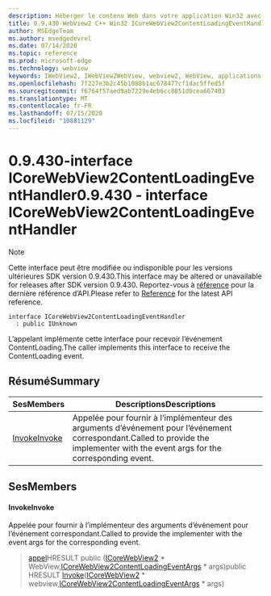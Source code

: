 ```yaml
---
description: Héberger le contenu Web dans votre application Win32 avec le contrôle Microsoft Edge WebView2
title: 0.9.430-WebView2 C++ Win32 ICoreWebView2ContentLoadingEventHandler
author: MSEdgeTeam
ms.author: msedgedevrel
ms.date: 07/14/2020
ms.topic: reference
ms.prod: microsoft-edge
ms.technology: webview
keywords: IWebView2, IWebView2WebView, webview2, WebView, applications Win32, Win32, Edge, ICoreWebView2, ICoreWebView2Host, contrôle de navigateur, html Edge
ms.openlocfilehash: 7f227e3b2c45b1088b1ac678477cf1dac5ffed5f
ms.sourcegitcommit: f6764f57aed9ab7229e4eb6cc8851d0cea667403
ms.translationtype: MT
ms.contentlocale: fr-FR
ms.lasthandoff: 07/15/2020
ms.locfileid: "10881129"
---
```

# <span data-ttu-id="3808f-104">0.9.430-interface ICoreWebView2ContentLoadingEventHandler</span><span class="sxs-lookup"><span data-stu-id="3808f-104">0.9.430 - interface ICoreWebView2ContentLoadingEventHandler</span></span> 

> [!NOTE]
> <span data-ttu-id="3808f-105">Cette interface peut être modifiée ou indisponible pour les versions ultérieures SDK version 0.9.430.</span><span class="sxs-lookup"><span data-stu-id="3808f-105">This interface may be altered or unavailable for releases after SDK version 0.9.430.</span></span> <span data-ttu-id="3808f-106">Reportez-vous à [référence](../../../webview2-api-reference.md) pour la dernière référence d’API.</span><span class="sxs-lookup"><span data-stu-id="3808f-106">Please refer to [Reference](../../../webview2-api-reference.md) for the latest API reference.</span></span>

```
interface ICoreWebView2ContentLoadingEventHandler
  : public IUnknown
```

<span data-ttu-id="3808f-107">L’appelant implémente cette interface pour recevoir l’événement ContentLoading.</span><span class="sxs-lookup"><span data-stu-id="3808f-107">The caller implements this interface to receive the ContentLoading event.</span></span>

## <span data-ttu-id="3808f-108">Résumé</span><span class="sxs-lookup"><span data-stu-id="3808f-108">Summary</span></span>

 <span data-ttu-id="3808f-109">Ses</span><span class="sxs-lookup"><span data-stu-id="3808f-109">Members</span></span>                        | <span data-ttu-id="3808f-110">Descriptions</span><span class="sxs-lookup"><span data-stu-id="3808f-110">Descriptions</span></span>
--------------------------------|---------------------------------------------
[<span data-ttu-id="3808f-111">Invoke</span><span class="sxs-lookup"><span data-stu-id="3808f-111">Invoke</span></span>](#invoke) | <span data-ttu-id="3808f-112">Appelée pour fournir à l’implémenteur des arguments d’événement pour l’événement correspondant.</span><span class="sxs-lookup"><span data-stu-id="3808f-112">Called to provide the implementer with the event args for the corresponding event.</span></span>

## <span data-ttu-id="3808f-113">Ses</span><span class="sxs-lookup"><span data-stu-id="3808f-113">Members</span></span>

#### <span data-ttu-id="3808f-114">Invoke</span><span class="sxs-lookup"><span data-stu-id="3808f-114">Invoke</span></span> 

<span data-ttu-id="3808f-115">Appelée pour fournir à l’implémenteur des arguments d’événement pour l’événement correspondant.</span><span class="sxs-lookup"><span data-stu-id="3808f-115">Called to provide the implementer with the event args for the corresponding event.</span></span>

> <span data-ttu-id="3808f-116">[appel](#invoke)HRESULT public ([ICoreWebView2](ICoreWebView2.md) \* WebView,[ICoreWebView2ContentLoadingEventArgs](ICoreWebView2ContentLoadingEventArgs.md) \* args)</span><span class="sxs-lookup"><span data-stu-id="3808f-116">public HRESULT [Invoke](#invoke)([ICoreWebView2](ICoreWebView2.md) \* webview,[ICoreWebView2ContentLoadingEventArgs](ICoreWebView2ContentLoadingEventArgs.md) \* args)</span></span>

